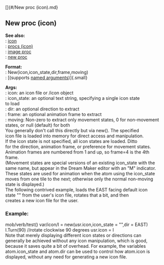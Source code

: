 []{#/New proc (icon).md}    
## New proc (icon)    
**See also:**    
:   [icon](/icon)    
:   [procs (icon)](/icon/proc)    
:   [image proc](/proc/image)    
:   [new proc](/proc/new)    
<!-- -->    
**Format:**    
:   New(icon,icon_state,dir,frame,moving)    
:   [(supports [named arguments](/proc/arguments/named))]{.small}    
<!-- -->    
**Args:**    
:   icon: an icon file or /icon object    
:   icon_state: an optional text string, specifying a single icon state    
    to load    
:   dir: an optional direction to extract    
:   frame: an optional animation frame to extract    
:   moving: Non-zero to extract only movement states, 0 for non-movement    
    states, or null (default) for both    
You generally don\'t call this directly but via new(). The specified    
icon file is loaded into memory for direct access and manipulation.    
If the icon state is not specified, all icon states are loaded. Ditto    
for the direction, animation frame, or preference for movement states.    
Animation frames are numbered from 1 and up, so frame=4 is the 4th    
frame.    
(Movement states are special versions of an existing icon_state with the    
same name, but appear in the Dream Maker editor with an \"M\" indicator.    
These states are used for animation when the atom using the icon_state    
moves from one tile to the next; otherwise only the normal non-moving    
state is displayed.)    
The following contrived example, loads the EAST facing default icon    
state \"\" from the user\'s icon file, rotates that a bit, and then    
creates a new icon file for the user.    
### Example:    
mob/verb/test() var/icon/I = new(usr.icon,icon_state = \"\",dir = EAST)    
I.Turn(90) //rotate clockwise 90 degrees usr.icon = I    
Note that merely displaying different icon states or directions can    
generally be achieved without any icon manipulation, which is good,    
because it saves quite a bit of overhead. For example, the variables    
atom.icon_state and atom.dir can be used to control how atom.icon is    
displayed, without any need for generating a new icon file.  